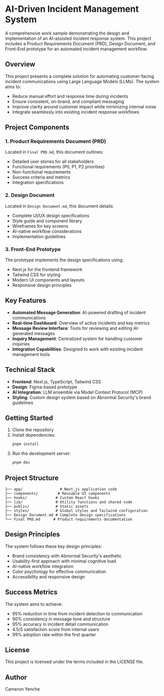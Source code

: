 # AI-Driven Incident Management System

A comprehensive work sample demonstrating the design and implementation of an AI-assisted incident response system. This project includes a Product Requirements Document (PRD), Design Document, and Front-End prototype for an automated incident management workflow.

## Overview

This project presents a complete solution for automating customer-facing incident communications using Large Language Models (LLMs). The system aims to:

- Reduce manual effort and response time during incidents
- Ensure consistent, on-brand, and compliant messaging
- Improve clarity around customer impact while minimizing internal noise
- Integrate seamlessly into existing incident response workflows

## Project Components

### 1. Product Requirements Document (PRD)
Located in `Final PRD.md`, this document outlines:
- Detailed user stories for all stakeholders
- Functional requirements (P0, P1, P2 priorities)
- Non-functional requirements
- Success criteria and metrics
- Integration specifications

### 2. Design Document
Located in `Design Document.md`, this document details:
- Complete UI/UX design specifications
- Style guide and component library
- Wireframes for key screens
- AI-native workflow considerations
- Implementation guidelines

### 3. Front-End Prototype
The prototype implements the design specifications using:
- Next.js for the frontend framework
- Tailwind CSS for styling
- Modern UI components and layouts
- Responsive design principles

## Key Features

- **Automated Message Generation**: AI-powered drafting of incident communications
- **Real-time Dashboard**: Overview of active incidents and key metrics
- **Message Review Interface**: Tools for reviewing and editing AI-generated messages
- **Inquiry Management**: Centralized system for handling customer inquiries
- **Integration Capabilities**: Designed to work with existing incident management tools

## Technical Stack

- **Frontend**: Next.js, TypeScript, Tailwind CSS
- **Design**: Figma-based prototype
- **AI Integration**: LLM ensemble via Model Context Protocol (MCP)
- **Styling**: Custom design system based on Abnormal Security's brand guidelines

## Getting Started

1. Clone the repository
2. Install dependencies:
   ```bash
   pnpm install
   ```
3. Run the development server:
   ```bash
   pnpm dev
   ```

## Project Structure

```
├── app/                 # Next.js application code
├── components/         # Reusable UI components
├── hooks/             # Custom React hooks
├── lib/               # Utility functions and shared code
├── public/            # Static assets
├── styles/            # Global styles and Tailwind configuration
├── Design Document.md # Complete design specifications
└── Final PRD.md      # Product requirements documentation
```

## Design Principles

The system follows these key design principles:
- Brand consistency with Abnormal Security's aesthetic
- Usability-first approach with minimal cognitive load
- AI-native workflow integration
- Color psychology for effective communication
- Accessibility and responsive design

## Success Metrics

The system aims to achieve:
- 95% reduction in time from incident detection to communication
- 90% consistency in message tone and structure
- 95% accuracy in incident detail communication
- 4.5/5 satisfaction score from internal users
- 99% adoption rate within the first quarter

## License

This project is licensed under the terms included in the LICENSE file.

## Author

Cameron Yenche 